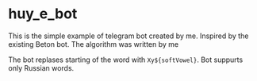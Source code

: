 # huy_e_bot

This is the simple example of telegram bot created by me. Inspired by the existing Beton bot. The algorithm was written by me

The bot replases starting of the word with `Ху${softVowel}`. Bot suppurts only Russian words.
